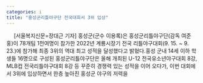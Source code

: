 ```yaml
---
categories: i
title: "홍성군리틀야구단 전국대회서 3위 입상"
---
```

&nbsp;&nbsp;&nbsp;&nbsp; [서울복지신문=장대근 기자] 홍성군(군수 이용록)은 홍성군리틀야구단(감독 여준홍)이 78개팀 1천여명이 참가한 2022년 계룡시장기 전국 리틀야구대회(9. 15. ~ 9. 23.)에 참가해 최종 3위의 역대 최고 성적을 달성했다고 밝혔다.홍성 군내 14세 이하 학생들 16명으로 구성된 홍성군리틀야구단은 올해 개최된 U-12 전국유소년야구대회 8강, MLB컵 전국리틀야구대회 8강 등 꾸준히 경쟁력 있는 성적을 이어 오다가, 이번 대회에서 3위에 입상하면서 한층 높아진 홍성군 야구의 저력을 